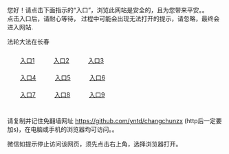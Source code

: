 您好！请点击下面指示的“入口”，浏览此网站是安全的，且为您带来平安。。 <br/>
点击入口后，请耐心等待， 过程中可能会出现无法打开的提示，请忽略，最终会进入网站. </br>

法轮大法在长春<br/>
<div style="padding:10px"><a style="margin:20px" target="_blank" href="https://d2ffbrqxwt5d7v.cloudfront.net/2Qpsp?ztthd" id="ccLink1" rel="nofollow">入口1</a> <a target="_blank" style="margin:20px" href="https://d39a4ly8gqld6n.cloudfront.net/2Qpsp?mfmrib" id="ccLink2" rel="nofollow">入口2</a> <a style="margin:20px" target="_blank" href="https://d2qzha3xtxuxcd.cloudfront.net/2Qpsp?hvamvl" id="ccLink3" rel="nofollow">入口3</a></div>

<div style="padding:10px" ><a style="margin:20px" target="_blank" href="https://d2ffbrqxwt5d7v.cloudfront.net/2Qpsp?ztthd" id="ccLink4" rel="nofollow">入口4</a> <a style="margin:20px" href="https://d39a4ly8gqld6n.cloudfront.net/2Qpsp?mfmrib" target="_blank" id="ccLink5" rel="nofollow">入口5</a> <a style="margin:20px" href="https://d2qzha3xtxuxcd.cloudfront.net/2Qpsp?hvamvl" target="_blank" id="ccLink6" rel="nofollow">入口6</a></div>

<div style="padding:10px"><a style="margin:20px" target="_blank" href="https://d2ffbrqxwt5d7v.cloudfront.net/2Qpsp?ztthd" id="ccLink7" rel="nofollow">入口7</a> <a style="margin:20px" href="https://d39a4ly8gqld6n.cloudfront.net/2Qpsp?mfmrib" target="_blank" id="ccLink8" rel="nofollow">入口8</a> <a style="margin:20px" target="_blank" href="https://d2qzha3xtxuxcd.cloudfront.net/2Qpsp?hvamvl" id="ccLink9" rel="nofollow">入口9</a></div>

<br/>



请复制并记住免翻墙网址 https://github.com/yntd/changchunzx (http后一定要加s)，在电脑或手机的浏览器均可访问。。<br/>

微信如提示停止访问该网页，须先点击右上角，选择浏览器打开。
